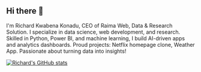 ## Hi there 👋

I'm Richard Kwabena Konadu, CEO of Raima Web, Data & Research Solution. I specialize in data science, web development, and research. Skilled in Python, Power BI, and machine learning, I build AI-driven apps and analytics dashboards. Proud projects: Netflix homepage clone, Weather App. Passionate about turning data into insights!


[![Richard's GitHub stats](https://github-readme-stats.vercel.app/api?username=richkk34)](https://github.com/richardKonadu/github-readme-stats)
